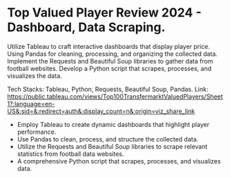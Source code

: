 # Top Valued Player Review 2024 - Dashboard, Data Scraping.

Utilize Tableau to craft interactive dashboards that display player price. Using Pandas for cleaning, processing, and organizing the collected data. 
Implement the Requests and Beautiful Soup libraries to gather data from football websites. Develop a Python script that scrapes, processes, and visualizes the data.

Tech Stacks: Tableau, Python, Requests, Beautiful Soup, Pandas.
Link: https://public.tableau.com/views/Top100TransfermarktValuedPlayers/Sheet1?:language=en-US&:sid=&:redirect=auth&:display_count=n&:origin=viz_share_link
- Employ Tableau to create dynamic dashboards that highlight player performance.
- Use Pandas to clean, process, and structure the collected data.
- Utilize the Requests and Beautiful Soup libraries to scrape relevant statistics from football data websites.
- A comprehensive Python script that scrapes, processes, and visualizes data.
